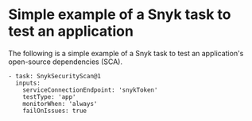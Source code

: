 # Simple example of a Snyk task to test an application

The following is a simple example of a Snyk task to test an application's open-source dependencies (SCA).

```
- task: SnykSecurityScan@1
  inputs:
    serviceConnectionEndpoint: 'snykToken'
    testType: 'app'
    monitorWhen: 'always'
    failOnIssues: true
```
